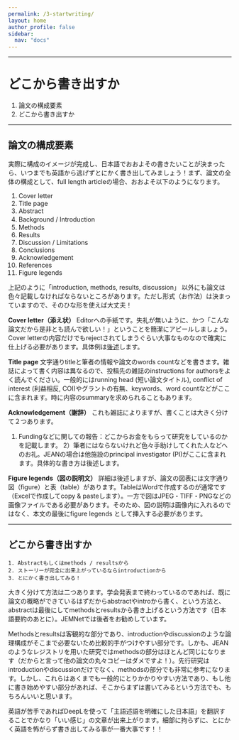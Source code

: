 ```yaml
---
permalink: /3-startwriting/
layout: home
author_profile: false
sidebar: 
  nav: "docs"
---      
```


***
# どこから書き出すか

1. 論文の構成要素
2. どこから書き出すか

***

## 論文の構成要素

実際に構成のイメージが完成し、日本語でおおよその書きたいことが決まったら、いつまでも英語から逃げずとにかく書き出してみましょう！まず、論文の全体の構成として、full length articleの場合、おおよそ以下のようになります。

1. Cover letter
1. Title page
1. Abstract
1. Background / Introduction　
1. Methods
1. Results
1. Discussion / Limitations
1. Conclusions
1. Acknowledgement
1. References
1. Figure legends

上記のように「introduction, methods, results, discussion」 以外にも論文は色々記載しなければならないところがあります。ただし形式（お作法）は決まっていますので、そのひな形を使えば大丈夫！

**Cover letter（添え状）**
Editorへの手紙です。失礼が無いように、かつ「こんな論文だから是非とも読んで欲しい！」ということを簡潔にアピールしましょう。Cover letterの内容だけでもrejectされてしまうぐらい大事なものなので確実に仕上げる必要があります。具体例は[後述](https://tadahirogoto.github.io/9-titlepages/)します。

**Title page**
文字通りtitleと筆者の情報や論文のwords countなどを書きます。雑誌によって書く内容は異なるので、投稿先の雑誌のinstructions for authorsをよく読んでください。一般的にはrunning head (短い論文タイトル), conflict of interest (利益相反, COI)やグラントの有無、keywords、word countなどがここに含まれます。時に内容のsummaryを求められることもあります。

**Acknowledgement（謝辞）**
これも雑誌によりますが、書くことは大きく分けて２つあります。
1) Fundingなどに関しての報告：どこからお金をもらって研究をしているのかを記載します。
2）筆者にはならないけれど色々手助けしてくれた人などへのお礼。JEANの場合は他施設のprincipal investigator (PI)がここに含まれます。具体的な書き方は後述します。

**Figure legends（図の説明文）**
詳細は後述しますが、論文の図表には文字通り図（figure）と表（table）があります。TableはWordで作成するのが通常です（Excelで作成してcopy & pasteします）。一方で図はJPEG・TIFF・PNGなどの画像ファイルである必要があります。そのため、図の説明は画像内に入れるのではなく、本文の最後にfigure legends として挿入する必要があります。 

***

## どこから書き出すか

```
1. Abstractもしくはmethods / resultsから
2. ストーリーが完全に出来上がっているならintroductionから
3. とにかく書き出してみる！
```

大きく分けて方法は二つあります。学会発表まで終わっているのであれば、既に論文の概略ができているはずだからabstractやintroから書く、という方法と、abstractは最後にしてmethodsとresultsから書き上げるという方法です（日本語要約のあとに）。JEMNetでは後者をお勧めしています。

Methodsとresultsは客観的な部分であり、introductionやdiscussionのような論理構成がそこまで必要ないため比較的手がつけやすい部分です。しかも、JEANのようなレジストリを用いた研究ではmethodsの部分はほとんど同じになります（だからと言って他の論文の丸々コピーはダメですよ！）。先行研究はintroductionやdiscussionだけでなく、methodsの部分でも非常に参考になります。しかし、これらはあくまでも一般的にとりかかりやすい方法であり、もし他に書き始めやすい部分があれば、そこからまずは書いてみるという方法でも、もちろんいいと思います。

英語が苦手であればDeepLを使って「主語述語を明確にした日本語」を翻訳することでかなり「いい感じ」の文章が出来上がります。細部に拘らずに、とにかく英語を怖がらず書き出してみる事が一番大事です！！
